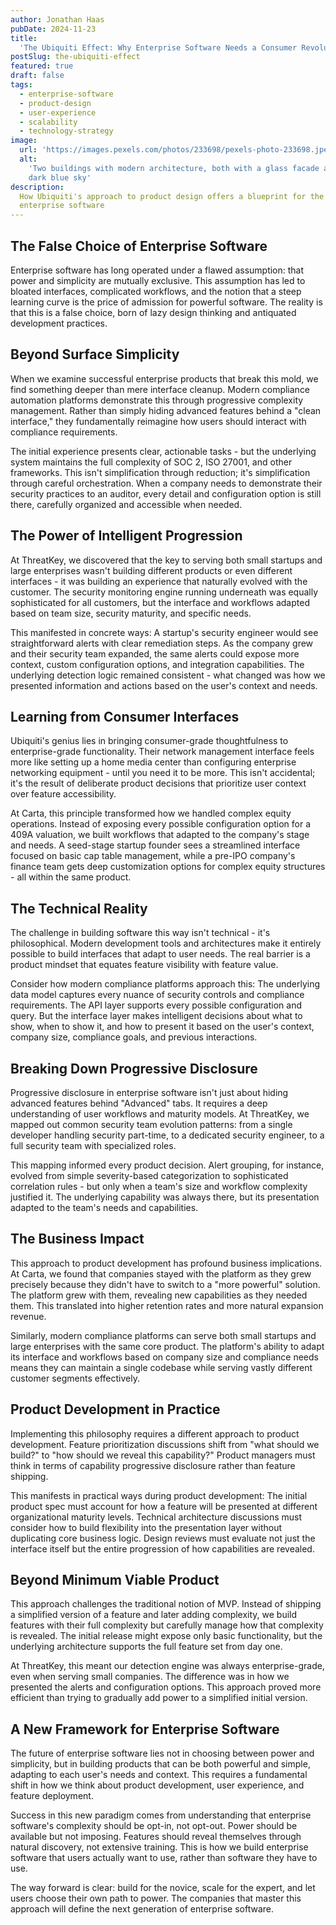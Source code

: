 ```yaml
---
author: Jonathan Haas
pubDate: 2024-11-23
title:
  'The Ubiquiti Effect: Why Enterprise Software Needs a Consumer Revolution'
postSlug: the-ubiquiti-effect
featured: true
draft: false
tags:
  - enterprise-software
  - product-design
  - user-experience
  - scalability
  - technology-strategy
image:
  url: 'https://images.pexels.com/photos/233698/pexels-photo-233698.jpeg?auto=compress&cs=tinysrgb&w=1260&h=750&dpr=2'
  alt:
    'Two buildings with modern architecture, both with a glass facade against a
    dark blue sky'
description:
  How Ubiquiti's approach to product design offers a blueprint for the future of
  enterprise software
---
```


## The False Choice of Enterprise Software

Enterprise software has long operated under a flawed assumption: that power and
simplicity are mutually exclusive. This assumption has led to bloated
interfaces, complicated workflows, and the notion that a steep learning curve is
the price of admission for powerful software. The reality is that this is a
false choice, born of lazy design thinking and antiquated development practices.

## Beyond Surface Simplicity

When we examine successful enterprise products that break this mold, we find
something deeper than mere interface cleanup. Modern compliance
automation platforms demonstrate this through progressive complexity management.
Rather than simply hiding advanced features behind a "clean interface," they
fundamentally reimagine how users should interact with compliance requirements.

The initial experience presents clear, actionable tasks - but the underlying
system maintains the full complexity of SOC 2, ISO 27001, and other frameworks.
This isn't simplification through reduction; it's simplification through careful
orchestration. When a company needs to demonstrate their security practices to
an auditor, every detail and configuration option is still there, carefully
organized and accessible when needed.

## The Power of Intelligent Progression

At ThreatKey, we discovered that the key to serving both small startups and
large enterprises wasn't building different products or even different
interfaces - it was building an experience that naturally evolved with the
customer. The security monitoring engine running underneath was equally
sophisticated for all customers, but the interface and workflows adapted based
on team size, security maturity, and specific needs.

This manifested in concrete ways: A startup's security engineer would see
straightforward alerts with clear remediation steps. As the company grew and
their security team expanded, the same alerts could expose more context, custom
configuration options, and integration capabilities. The underlying detection
logic remained consistent - what changed was how we presented information and
actions based on the user's context and needs.

## Learning from Consumer Interfaces

Ubiquiti's genius lies in bringing consumer-grade thoughtfulness to
enterprise-grade functionality. Their network management interface feels more
like setting up a home media center than configuring enterprise networking
equipment - until you need it to be more. This isn't accidental; it's the result
of deliberate product decisions that prioritize user context over feature
accessibility.

At Carta, this principle transformed how we handled complex equity operations.
Instead of exposing every possible configuration option for a 409A valuation, we
built workflows that adapted to the company's stage and needs. A seed-stage
startup founder sees a streamlined interface focused on basic cap table
management, while a pre-IPO company's finance team gets deep customization
options for complex equity structures - all within the same product.

## The Technical Reality

The challenge in building software this way isn't technical - it's
philosophical. Modern development tools and architectures make it entirely
possible to build interfaces that adapt to user needs. The real barrier is a
product mindset that equates feature visibility with feature value.

Consider how modern compliance platforms approach this: The underlying data model captures
every nuance of security controls and compliance requirements. The API layer
supports every possible configuration and query. But the interface layer makes
intelligent decisions about what to show, when to show it, and how to present it
based on the user's context, company size, compliance goals, and previous
interactions.

## Breaking Down Progressive Disclosure

Progressive disclosure in enterprise software isn't just about hiding advanced
features behind "Advanced" tabs. It requires a deep understanding of user
workflows and maturity models. At ThreatKey, we mapped out common security team
evolution patterns: from a single developer handling security part-time, to a
dedicated security engineer, to a full security team with specialized roles.

This mapping informed every product decision. Alert grouping, for instance,
evolved from simple severity-based categorization to sophisticated correlation
rules - but only when a team's size and workflow complexity justified it. The
underlying capability was always there, but its presentation adapted to the
team's needs and capabilities.

## The Business Impact

This approach to product development has profound business implications. At
Carta, we found that companies stayed with the platform as they grew precisely
because they didn't have to switch to a "more powerful" solution. The platform
grew with them, revealing new capabilities as they needed them. This translated
into higher retention rates and more natural expansion revenue.

Similarly, modern compliance platforms can serve both small startups and
large enterprises with the same core product. The platform's ability to adapt
its interface and workflows based on company size and compliance needs means they
can maintain a single codebase while serving vastly different customer segments
effectively.

## Product Development in Practice

Implementing this philosophy requires a different approach to product
development. Feature prioritization discussions shift from "what should we
build?" to "how should we reveal this capability?" Product managers must think
in terms of capability progressive disclosure rather than feature shipping.

This manifests in practical ways during product development: The initial product
spec must account for how a feature will be presented at different
organizational maturity levels. Technical architecture discussions must consider
how to build flexibility into the presentation layer without duplicating core
business logic. Design reviews must evaluate not just the interface itself but
the entire progression of how capabilities are revealed.

## Beyond Minimum Viable Product

This approach challenges the traditional notion of MVP. Instead of shipping a
simplified version of a feature and later adding complexity, we build features
with their full complexity but carefully manage how that complexity is revealed.
The initial release might expose only basic functionality, but the underlying
architecture supports the full feature set from day one.

At ThreatKey, this meant our detection engine was always enterprise-grade, even
when serving small companies. The difference was in how we presented the alerts
and configuration options. This approach proved more efficient than trying to
gradually add power to a simplified initial version.

## A New Framework for Enterprise Software

The future of enterprise software lies not in choosing between power and
simplicity, but in building products that can be both powerful and simple,
adapting to each user's needs and context. This requires a fundamental shift in
how we think about product development, user experience, and feature deployment.

Success in this new paradigm comes from understanding that enterprise software's
complexity should be opt-in, not opt-out. Power should be available but not
imposing. Features should reveal themselves through natural discovery, not
extensive training. This is how we build enterprise software that users actually
want to use, rather than software they have to use.

The way forward is clear: build for the novice, scale for the expert, and let
users choose their own path to power. The companies that master this approach
will define the next generation of enterprise software.
